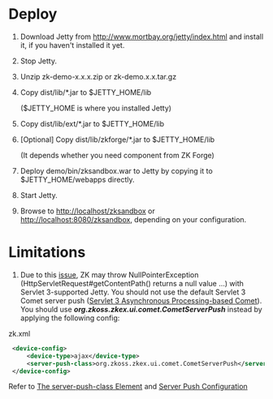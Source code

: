 # Deploy

1.  Download Jetty from <http://www.mortbay.org/jetty/index.html> and
    install it, if you haven't installed it yet.
2.  Stop Jetty.
3.  Unzip zk-demo-x.x.x.zip or zk-demo.x.x.tar.gz
4.  Copy dist/lib/\*.jar to \$JETTY_HOME/lib
      
    (\$JETTY_HOME is where you installed Jetty)
5.  Copy dist/lib/ext/\*.jar to \$JETTY_HOME/lib
6.  \[Optional\] Copy dist/lib/zkforge/\*.jar to \$JETTY_HOME/lib
      
    (It depends whether you need component from ZK Forge)
7.  Deploy demo/bin/zksandbox.war to Jetty by copying it to
    \$JETTY_HOME/webapps directly.
8.  Start Jetty.
9.  Browse to <http://localhost/zksandbox> or
    <http://localhost:8080/zksandbox>, depending on your configuration.

# Limitations

1.  Due to this
    [issue](https://bugs.eclipse.org/bugs/show_bug.cgi?id=401664), ZK
    may throw NullPointerException (HttpServletRequest#getContentPath()
    returns a null value ...) with Servlet 3-supported Jetty. You should
    not use the default Servlet 3 Comet server push ([Servlet 3
    Asynchronous Processing-based
    Comet](http://books.zkoss.org/wiki/Small_Talks/2012/February/New_Features_of_ZK_6#ZK_Comet_supports_Servlet_3_Asynchronous_Processing)).
    You should use ***org.zkoss.zkex.ui.comet.CometServerPush*** instead
    by applying the following config:

zk.xml

```xml
 <device-config>
     <device-type>ajax</device-type>
     <server-push-class>org.zkoss.zkex.ui.comet.CometServerPush</server-push-class>
 </device-config>
```

Refer to [The server-push-class
Element]({{site.baseurl}}/zk_config_ref/the_device-config_element/the_server-push-class_element)
and [Server Push
Configuration]({{site.baseurl}}/zk_dev_ref/server_push/configuration)


